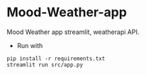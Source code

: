 # Mood-Weather-app
Mood Weather app streamlit, weatherapi API.

* Run with

``` 
pip install -r requirements.txt 
streamlit run src/app.py 
```
